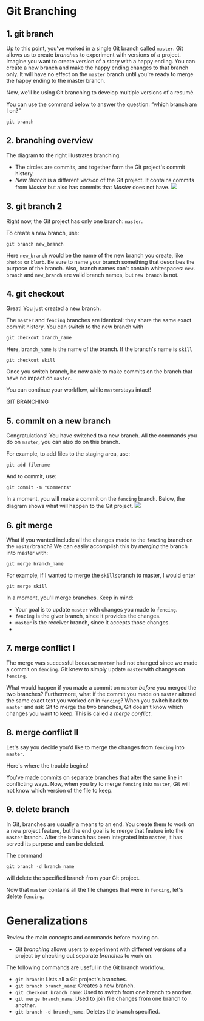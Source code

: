 # Git Branching
## 1. git branch

Up to this point, you've worked in a single Git branch called  `master`. Git allows us to create  _branches_  to experiment with versions of a project. Imagine you want to create version of a story with a happy ending. You can create a new branch and make the happy ending changes to that branch only. It will have no effect on the  `master`  branch until you're ready to merge the happy ending to the master branch.

Now, we'll be using Git branching to develop multiple versions of a resumé.

You can use the command below to answer the question: “which branch am I on?”

    git branch

## 2. branching overview

The diagram to the right illustrates branching.

-   The circles are commits, and together form the Git project's commit history.
-   _New Branch_  is a different  _version_  of the Git project. It contains commits from  _Master_  but also has commits that  _Master_  does not have.
![
](https://s19.postimg.cc/xlbrq16yb/Screenshot_from_2018-04-16_16-45-54.png)
## 3. git branch 2

Right now, the Git project has only one branch:  `master`.

To create a new branch, use:

    git branch new_branch

Here  `new_branch`  would be the name of the new branch you create, like  `photos`  or  `blurb`. Be sure to name your branch something that describes the purpose of the branch. Also, branch names can’t contain whitespaces:  `new-branch`  and  `new_branch`  are valid branch names, but  `new branch`  is not.

## 4. git checkout

Great! You just created a new branch.

The  `master`  and  `fencing`  branches are identical: they share the same exact commit history. You can switch to the new branch with

    git checkout branch_name

Here,  `branch_name`  is the name of the branch. If the branch's name is  `skill`

    git checkout skill

Once you switch branch, be now able to make commits on the branch that have no impact on  `master`.

You can continue your workflow, while  `master`stays intact!

GIT BRANCHING

## 5. commit on a new branch

Congratulations! You have switched to a new branch. All the commands you do on  `master`, you can also do on this branch.

For example, to add files to the staging area, use:

    git add filename

And to commit, use:

    git commit -m "Comments"

In a moment, you will make a commit on the  `fencing`  branch. Below, the diagram shows what will happen to the Git project.
![
](https://s19.postimg.cc/z1na8c9wz/Screenshot_from_2018-04-16_16-53-41.png)

## 6. git merge

What if you wanted include all the changes made to the  `fencing`  branch on the  `master`branch? We can easily accomplish this by  _merging_  the branch into master with:

    git merge branch_name

For example, if I wanted to merge the  `skills`branch to master, I would enter

    git merge skill

In a moment, you'll merge branches. Keep in mind:

-   Your goal is to update  `master`  with changes you made to  `fencing`.
-   `fencing`  is the giver branch, since it provides the changes.
-   `master`  is the receiver branch, since it accepts those changes.
- 
## 7. merge conflict I

The merge was successful because  `master`  had not changed since we made a commit on  `fencing`. Git knew to simply update  `master`with changes on  `fencing`.

What would happen if you made a commit on  `master`  _before_  you merged the two branches? Furthermore, what if the commit you made on  `master`  altered the same exact text you worked on in  `fencing`? When you switch back to  `master`  and ask Git to merge the two branches, Git doesn't know which changes you want to keep. This is called a  _merge conflict_.

## 8. merge conflict II

Let's say you decide you'd like to merge the changes from  `fencing`  into  `master`.

Here's where the trouble begins!

You've made commits on separate branches that alter the same line in conflicting ways. Now, when you try to merge  `fencing`  into  `master`, Git will not know which version of the file to keep.

## 9.  delete branch

In Git, branches are usually a means to an end. You create them to work on a new project feature, but the end goal is to merge that feature into the  `master`  branch. After the branch has been integrated into  `master`, it has served its purpose and can be deleted.

The command

    git branch -d branch_name

will delete the specified branch from your Git project.

Now that  `master`  contains all the file changes that were in  `fencing`, let's delete  `fencing`.

# Generalizations

Review the main concepts and commands before moving on.

-   Git  _branching_  allows users to experiment with different versions of a project by checking out separate  _branches_  to work on.

The following commands are useful in the Git branch workflow.

-   `git branch`: Lists all a Git project's branches.
-   `git branch branch_name`: Creates a new branch.
-   `git checkout branch_name`: Used to switch from one branch to another.
-   `git merge branch_name`: Used to join file changes from one branch to another.
-   `git branch -d branch_name`: Deletes the branch specified.
